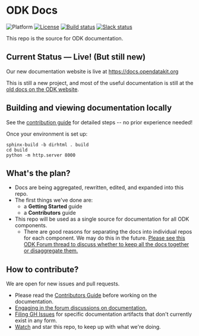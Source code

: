 # ODK Docs

![Platform](https://img.shields.io/badge/platform-Sphinx-blue.svg) [![License](https://img.shields.io/badge/license-CC%20BY%204.0-blue.svg)](https://creativecommons.org/licenses/by/4.0/) [![Build status](https://circleci.com/gh/opendatakit/docs.svg?style=shield&circle-token=:circle-token)](https://circleci.com/gh/opendatakit/docs/) [![Slack status](http://slack.opendatakit.org/badge.svg)](http://slack.opendatakit.org/)

This repo is the source for ODK documentation.

## Current Status — Live! (But still new)

Our new documentation website is live at https://docs.opendatakit.org

This is still a new project, and most of the useful documentation is still at the [old docs on the ODK website](https://opendatakit.org/).

## Building and viewing documentation locally
See the [contribution guide](http://docs.opendatakit.org/contributing) for detailed steps -- no prior experience needed!

Once your environment is set up:
```
sphinx-build -b dirhtml . build
cd build
python -m http.server 8000
```

## What's the plan?

 - Docs are being aggregated, rewritten, edited, and expanded into this repo.
 - The first things we've done are:
    - a __Getting Started__ guide
    - a __Contributors__ guide
 - This repo will be used as a single source for documentation for all ODK components.
    - There are good reasons for separating the docs into individual repos for each component. We may do this in the future. [Please see this ODK Forum thread to discuss whether to keep all the docs together or disaggregate them.](https://forum.opendatakit.org/t/docs-structure-discussion-one-or-many-repos/7080)

## How to contribute?

We are open for new issues and pull requests.

 - Please read the [Contributors Guide](http://docs.opendatakit.org/contributing) before working on the documentation.
 - [Engaging in the forum discussions on documentation.](https://forum.opendatakit.org/c/development/documentation)
 - [Filing GH Issues](https://github.com/opendatakit/docs/issues) for specific documentation artifacts that don't currently exist in any form.
 - [Watch](https://github.com/opendatakit/docs/subscription) and star this repo, to keep up with what we're doing.
